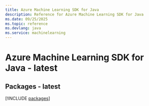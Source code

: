 ```yaml
---
title: Azure Machine Learning SDK for Java
description: Reference for Azure Machine Learning SDK for Java
ms.date: 09/25/2025
ms.topic: reference
ms.devlang: java
ms.service: machinelearning
---
```

# Azure Machine Learning SDK for Java - latest
## Packages - latest
[!INCLUDE [packages](machine-learning-index.md)]